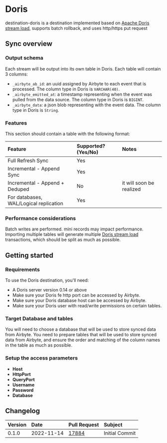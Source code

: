 # Doris

destination-doris is a destination implemented based on [Apache Doris stream load](https://doris.apache.org/docs/dev/data-operate/import/import-way/stream-load-manual), supports batch rollback, and uses http/https put request

## Sync overview

### Output schema

Each stream will be output into its own table in Doris. Each table will contain 3 columns:

- `_airbyte_ab_id`: an uuid assigned by Airbyte to each event that is processed. The column type in Doris is `VARCHAR(40)`.
- `_airbyte_emitted_at`: a timestamp representing when the event was pulled from the data source. The column type in Doris is `BIGINT`.
- `_airbyte_data`: a json blob representing with the event data. The column type in Doris is `String`.

### Features

This section should contain a table with the following format:

| Feature                                | Supported?(Yes/No) | Notes                    |
| :------------------------------------- | :----------------- | :----------------------- |
| Full Refresh Sync                      | Yes                |                          |
| Incremental - Append Sync              | Yes                |                          |
| Incremental - Append + Deduped         | No                 | it will soon be realized |
| For databases, WAL/Logical replication | Yes                |                          |

### Performance considerations

Batch writes are performed. mini records may impact performance.
Importing multiple tables will generate multiple [Doris stream load](https://doris.apache.org/docs/dev/data-operate/import/import-way/stream-load-manual) transactions, which should be split as much as possible.

## Getting started

### Requirements

To use the Doris destination, you'll need:

- A Doris server version 0.14 or above
- Make sure your Doris fe http port can be accessed by Airbyte.
- Make sure your Doris database host can be accessed by Airbyte.
- Make sure your Doris user with read/write permissions on certain tables.

### Target Database and tables

You will need to choose a database that will be used to store synced data from Airbyte.
You need to prepare tables that will be used to store synced data from Airbyte, and ensure the order and matching of the column names in the table as much as possible.

### Setup the access parameters

- **Host**
- **HttpPort**
- **QueryPort**
- **Username**
- **Password**
- **Database**

## Changelog

| Version | Date       | Pull Request                                             | Subject        |
| :------ | :--------- | :------------------------------------------------------- | :------------- |
| 0.1.0   | 2022-11-14 | [17884](https://github.com/airbytehq/airbyte/pull/17884) | Initial Commit |
